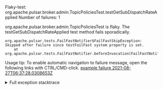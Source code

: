         
Flaky-test: org.apache.pulsar.broker.admin.TopicPoliciesTest.testGetSubDispatchRateApplied
Number of failures: 1

org.apache.pulsar.broker.admin.TopicPoliciesTest is flaky. The testGetSubDispatchRateApplied test method fails sporadically.

```
org.apache.pulsar.tests.FailFastNotifier$FailFastSkipException: Skipped after failure since testFailFast system property is set.
	at org.apache.pulsar.tests.FailFastNotifier.beforeInvocation(FailFastNotifier.java:88)

```

Usage tip: To enable automatic navigation to failure message, open the following links with CTRL/CMD-click.
[example failure 2021-08-27T06:37:28.0308653Z](https://github.com/apache/pulsar/runs/3440411059?check_suite_focus=true#step:9:1251)


<details>
<summary>Full exception stacktrace</summary>
<code><pre>
org.apache.pulsar.tests.FailFastNotifier$FailFastSkipException: Skipped after failure since testFailFast system property is set.
	at org.apache.pulsar.tests.FailFastNotifier.beforeInvocation(FailFastNotifier.java:88)

</pre></code>
</details>

